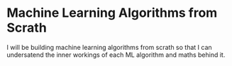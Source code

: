 # Machine Learning Algorithms from Scrath <br>
I will be building machine learning algorithms from scrath so that I can undersatend the inner workings of each ML algorithm and maths behind it. 
